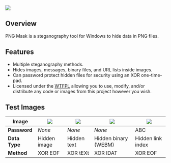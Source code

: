 <img src="https://i.imgur.com/NnrDw0q.png" />

## Overview

PNG Mask is a steganography tool for Windows to hide data in PNG files.

## Features

* Multiple steganography methods.
* Hides images, messages, binary files, and URL lists inside images.
* Can password protect hidden files for security using an XOR one-time-pad.
* Licensed under the [WTFPL](http://www.wtfpl.net/txt/copying/) allowing you to use, modify, and/or distribute any code or images from this project however you wish.

## Test Images

| Image         | [<img src="https://i.imgur.com/xmXZNK9.png" />](https://i.imgur.com/xmXZNK9.png) | [<img src="https://i.imgur.com/RhIqvQO.png" />](https://i.imgur.com/RhIqvQO.png) | [<img src="https://i.imgur.com/5z0gEge.png" />](https://i.imgur.com/u0h1VSK.png) | [<img src="https://i.imgur.com/8as6XyR.png" />](https://i.imgur.com/8as6XyR.png) |
|---------------|--------------|-------------|----------------------|----------------------|
| **Password**  | *None*       | *None*      | *None*               | ABC                  |
| **Data Type** | Hidden image | Hidden text | Hidden binary (WEBM) | Hidden link index    |
| **Method**    | XOR EOF      | XOR tEXt    | XOR IDAT             | XOR EOF              |